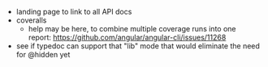- landing page to link to all API docs
- coveralls
  - help may be here, to combine multiple coverage runs into one report: https://github.com/angular/angular-cli/issues/11268
- see if typedoc can support that "lib" mode that would eliminate the need for @hidden yet
